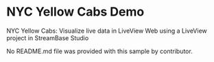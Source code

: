 # NYC Yellow Cabs Demo

NYC Yellow Cabs: Visualize live data in LiveView Web using a LiveView project in StreamBase Studio

No README.md file was provided with this sample by contributor.

